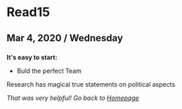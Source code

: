 # Read15
## Mar 4, 2020 / Wednesday

### 

**It's easy to start:**

- Buld the perfect Team

Research has magical true statements on political aspects


*That was very helpful! Go back to [Homepage](README.md)*